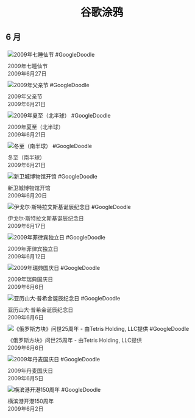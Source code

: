 
<h1 align="center"> 谷歌涂鸦 </h1>




## 6 月

<div class="image">


<img src="" alt="2009年七睡仙节 #GoogleDoodle" style="margin: 5px"/>
<div class="info" style="font-size: 14px; color:#333333; margin:5px"><div class="title">2009年七睡仙节</div><div class="date">2009年6月27日</div></div>

<img src="" alt="2009年父亲节 #GoogleDoodle" style="margin: 5px"/>
<div class="info" style="font-size: 14px; color:#333333; margin:5px"><div class="title">2009年父亲节</div><div class="date">2009年6月21日</div></div>

<img src="" alt="2009年夏至（北半球） #GoogleDoodle" style="margin: 5px"/>
<div class="info" style="font-size: 14px; color:#333333; margin:5px"><div class="title">2009年夏至（北半球）</div><div class="date">2009年6月21日</div></div>

<img src="" alt="冬至（南半球） #GoogleDoodle" style="margin: 5px"/>
<div class="info" style="font-size: 14px; color:#333333; margin:5px"><div class="title">冬至（南半球）</div><div class="date">2009年6月21日</div></div>

<img src="" alt="新卫城博物馆开馆 #GoogleDoodle" style="margin: 5px"/>
<div class="info" style="font-size: 14px; color:#333333; margin:5px"><div class="title">新卫城博物馆开馆</div><div class="date">2009年6月20日</div></div>

<img src="" alt="伊戈尔·斯特拉文斯基诞辰纪念日 #GoogleDoodle" style="margin: 5px"/>
<div class="info" style="font-size: 14px; color:#333333; margin:5px"><div class="title">伊戈尔·斯特拉文斯基诞辰纪念日</div><div class="date">2009年6月17日</div></div>

<img src="" alt="2009年菲律宾独立日 #GoogleDoodle" style="margin: 5px"/>
<div class="info" style="font-size: 14px; color:#333333; margin:5px"><div class="title">2009年菲律宾独立日</div><div class="date">2009年6月12日</div></div>

<img src="" alt="2009年瑞典国庆日 #GoogleDoodle" style="margin: 5px"/>
<div class="info" style="font-size: 14px; color:#333333; margin:5px"><div class="title">2009年瑞典国庆日</div><div class="date">2009年6月6日</div></div>

<img src="" alt="亚历山大·普希金诞辰纪念日 #GoogleDoodle" style="margin: 5px"/>
<div class="info" style="font-size: 14px; color:#333333; margin:5px"><div class="title">亚历山大·普希金诞辰纪念日</div><div class="date">2009年6月6日</div></div>

<img src="" alt="《俄罗斯方块》问世25周年 - 由Tetris Holding, LLC提供 #GoogleDoodle" style="margin: 5px"/>
<div class="info" style="font-size: 14px; color:#333333; margin:5px"><div class="title">《俄罗斯方块》问世25周年 - 由Tetris Holding, LLC提供</div><div class="date">2009年6月6日</div></div>

<img src="" alt="2009年丹麦国庆日 #GoogleDoodle" style="margin: 5px"/>
<div class="info" style="font-size: 14px; color:#333333; margin:5px"><div class="title">2009年丹麦国庆日</div><div class="date">2009年6月5日</div></div>

<img src="" alt="横滨港开港150周年 #GoogleDoodle" style="margin: 5px"/>
<div class="info" style="font-size: 14px; color:#333333; margin:5px"><div class="title">横滨港开港150周年</div><div class="date">2009年6月2日</div></div>

</div>








